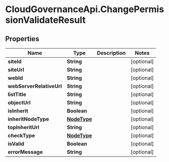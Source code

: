 # CloudGovernanceApi.ChangePermissionValidateResult

## Properties

Name | Type | Description | Notes
------------ | ------------- | ------------- | -------------
**siteId** | **String** |  | [optional] 
**siteUrl** | **String** |  | [optional] 
**webId** | **String** |  | [optional] 
**webServerRelativeUrl** | **String** |  | [optional] 
**listTitle** | **String** |  | [optional] 
**objectUrl** | **String** |  | [optional] 
**isInherit** | **Boolean** |  | [optional] 
**inheritNodeType** | [**NodeType**](NodeType.md) |  | [optional] 
**topInheritUrl** | **String** |  | [optional] 
**checkType** | [**NodeType**](NodeType.md) |  | [optional] 
**isValid** | **Boolean** |  | [optional] 
**errorMessage** | **String** |  | [optional] 


